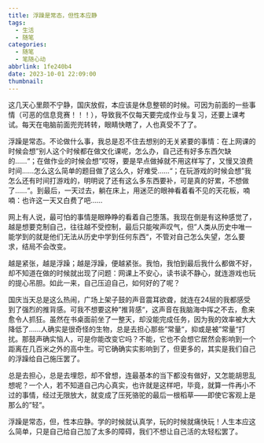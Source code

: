 ```yaml
---
title: 浮躁是常态，但性本应静
tags:
  - 生活
  - 随笔
categories:
  - 随笔
  - 笔随心动
abbrlink: 1fe240b4
date: 2023-10-01 22:09:00
thumbnail:
---
```

这几天心里颇不宁静，国庆放假，本应该是休息整顿的时候。可因为前面的一些事情（可恶的信息竞赛！！！），导致我不仅每天要完成作业与复习，还要上课考试。每天在电脑前面兜兜转转，眼睛快瞎了，人也真受不了了。

浮躁是常态。不论做什么事，我总是忍不住去想别的无关紧要的事情：在上网课的时候会想”别人这个时候都在做文化课呢，怎么办，自己还有好多东西欠缺的……“；在做作业的时候会想”哎呀，要是早点做掉就不用这样写了，又慢又浪费时间……怎么这么简单的题目做了这么久，好难受……“；在玩游戏的时候会想”我怎么还有时间打游戏的，明明说了还有这么多东西要补，可是真的好累，不想做了……“。到最后，一天过去，躺在床上，用迷茫的眼神看着看不见的天花板，喃喃：也许这一天又白费了吧……

网上有人说，最可怕的事情是眼睁睁的看着自己堕落。我现在倒是有这种感觉了，越是想要克制自己，往往越不受控制，最后只能唉声叹气，但”人类从历史中唯一能学到的就是他们无法从历史中学到任何东西“，不管对自己怎么失望，怎么要求，结局不会改变。

越是紧张，越是浮躁；越是浮躁，便越紧张。我怕，我怕到最后我什么都做不好，却不知道在做的时候就出现了问题：网课上不安心，读书读不静心，就连游戏也玩的提心吊胆。如此一来，自己压迫自己，如何好的了呢？

国庆当天总是这么热闹，广场上架子鼓的声音震耳欲聋，就连在24层的我都感受到了强烈的推背感。可我不想要这种”推背感“，这声音在我脑海中挥之不去，愈来愈令人抓狂。虽然在书桌面前坐了一整天，却没能完成任务，因为我的效率被大大降低了……人确实是很奇怪的生物，总是去担心那些”常量“，抑或是被”常量“打扰。那鼓声确实恼人，可是你能改变它吗？不能，它也不会想它居然会影响到一个距离在几百米之外的高中生。可它确确实实影响到了，但更多的，其实是我们自己的浮躁给自己施压罢了。

总是去担心，总是去埋怨，却不曾想，连最基本的当下都没有做好，又怎能胡思乱想呢？一个人，若不知道自己内心真实，也许就是这样吧，毕竟，就算一件再小不过的事情，经过无限放大，就变成了压死骆驼的最后一根稻草——即使它客观上是那么的”轻“。

浮躁是常态，但，性本应静。学的时候就认真学，玩的时候就痛快玩！人生本应这么简单，只是自己给自己加了太多的障碍，我们不想让自己活的太轻松罢了。